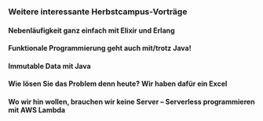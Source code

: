 ### Weitere interessante Herbstcampus-Vorträge
#### Nebenläufigkeit ganz einfach mit Elixir und Erlang
#### Funktionale Programmierung geht auch mit/trotz Java!
#### Immutable Data mit Java
#### Wie lösen Sie das Problem denn heute? Wir haben dafür ein Excel
#### Wo wir hin wollen, brauchen wir keine Server – Serverless programmieren mit AWS Lambda
